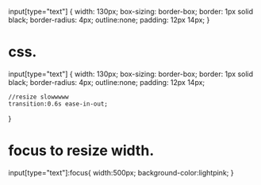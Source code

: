 
input[type="text"] {
    width: 130px;
    box-sizing: border-box;
    border: 1px solid black;
    border-radius: 4px;
    outline:none;
    padding: 12px 14px;
}

# css.
input[type="text"] {
    width: 130px;
    box-sizing: border-box;
    border: 1px solid black;
    border-radius: 4px;
    outline:none;
    padding: 12px 14px;
    
    //resize slowwwww
    transition:0.6s ease-in-out;
}

# focus to resize width.
input[type="text"]:focus{
    width:500px; 
    background-color:lightpink;
}